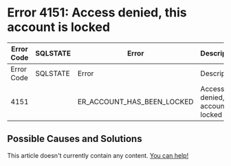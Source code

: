 
# Error 4151: Access denied, this account is locked


| Error Code | SQLSTATE | Error | Description |
| --- | --- | --- | --- |
| Error Code | SQLSTATE | Error | Description |
| 4151 |  | ER_ACCOUNT_HAS_BEEN_LOCKED | Access denied, this account is locked |




## Possible Causes and Solutions


This article doesn't currently contain any content. [You can help!](/kb/en/writing-and-editing-knowledge-base-articles/)

